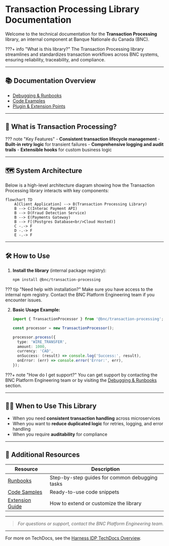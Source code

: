 # Transaction Processing Library Documentation

<!-- ## ![BNC Logo](images/Banque_nationale_du_Canada_Logo.png) -->

Welcome to the technical documentation for the **Transaction Processing** library, an internal component at Banque Nationale du Canada (BNC).

<!-- prettier-ignore -->
???+ info "What is this library?"
    The Transaction Processing library streamlines and standardizes transaction workflows across BNC systems, ensuring reliability, traceability, and compliance.

---

## 📚 Documentation Overview

- [ Debugging & Runbooks](sub-page.md)
- [ Code Examples](code/code-sample.md)
- [ Plugin & Extension Points](extensions.md)

---

## 🚀 What is Transaction Processing?

<!-- prettier-ignore -->
??? note "Key Features"
    - **Consistent transaction lifecycle management**
    - **Built-in retry logic** for transient failures
    - **Comprehensive logging and audit trails**
    - **Extensible hooks** for custom business logic

---

## 🗺️ System Architecture

Below is a high-level architecture diagram showing how the Transaction Processing library interacts with key components:

```mermaid
flowchart TD
    A[Client Application] --> B(Transaction Processing Library)
    B --> C(Interac Payment API)
    B --> D(Fraud Detection Service)
    B --> E(Payments Gateway)
    B --> F[(Postgres Database<br/>Cloud Hosted)]
    C -.-> F
    D -.-> F
    E -.-> F
```

---

## 🛠️ How to Use

1. **Install the library** (internal package registry):

   ```bash
   npm install @bnc/transaction-processing
   ```

<!-- prettier-ignore -->
??? tip "Need help with installation?"
    Make sure you have access to the internal npm registry. Contact the BNC Platform Engineering team if you encounter issues.

2. **Basic Usage Example:**

   ```typescript
   import { TransactionProcessor } from '@bnc/transaction-processing';

   const processor = new TransactionProcessor();

   processor.process({
     type: 'WIRE_TRANSFER',
     amount: 1000,
     currency: 'CAD',
     onSuccess: (result) => console.log('Success:', result),
     onError: (err) => console.error('Error:', err),
   });
   ```

<!-- prettier-ignore -->
???+ note "How do I get support?"
    You can get support by contacting the BNC Platform Engineering team or by visiting the [Debugging & Runbooks](sub-page.md) section.

---

## 🧑‍💻 When to Use This Library

- When you need **consistent transaction handling** across microservices
- When you want to **reduce duplicated logic** for retries, logging, and error handling
- When you require **auditability** for compliance

---

## 📝 Additional Resources

| Resource                | Description                                      |
|-------------------------|--------------------------------------------------|
| [Runbooks](sub-page.md) | Step-by-step guides for common debugging tasks   |
| [Code Samples](code/code-sample.md) | Ready-to-use code snippets                |
| [Extension Guide](extensions.md) | How to extend or customize the library      |

---



> _For questions or support, contact the BNC Platform Engineering team._

---

For more on TechDocs, see the [Harness IDP TechDocs Overview](https://developer.harness.io/docs/category/techdocs).
